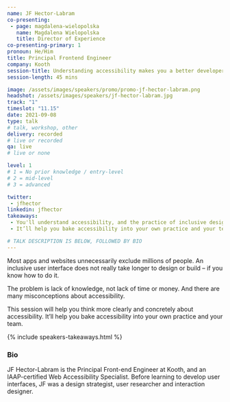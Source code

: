 ```yaml
---
name: JF Hector-Labram
co-presenting: 
 - page: magdalena-wielopolska
   name: Magdalena Wielopolska
   title: Director of Experience
co-presenting-primary: 1
pronoun: He/Him
title: Principal Frontend Engineer
company: Kooth
session-title: Understanding accessibility makes you a better developer/designer/leader
session-length: 45 mins

image: /assets/images/speakers/promo/promo-jf-hector-labram.png
headshot: /assets/images/speakers/jf-hector-labram.jpg
track: "1"
timeslot: "11.15"
date: 2021-09-08
type: talk
# talk, workshop, other
delivery: recorded
# live or recorded
qa: live
# live or none

level: 1
# 1 = No prior knowledge / entry-level
# 2 = mid-level
# 3 = advanced

twitter:
 - jfhector
linkedin: jfhector
takeaways:
 - You'll understand accessibility, and the practice of inclusive design and development
 - It’ll help you bake accessibility into your own practice and your team

# TALK DESCRIPTION IS BELOW, FOLLOWED BY BIO
---
```

Most apps and websites unnecessarily exclude millions of people.
An inclusive user interface does not really take longer to design or build – if you know how to do it.

The problem is lack of knowledge, not lack of time or money.
And there are many misconceptions about accessibility.

This session will help you think more clearly and concretely about accessibility.
It’ll help you bake accessibility into your own practice and your team.

{% include speakers-takeaways.html %}

<h3>Bio</h3>

JF Hector-Labram is the Principal Front-end Engineer at Kooth, and an IAAP-certified Web Accessibility Specialist. Before learning to develop user interfaces, JF was a design strategist, user researcher and interaction designer.
